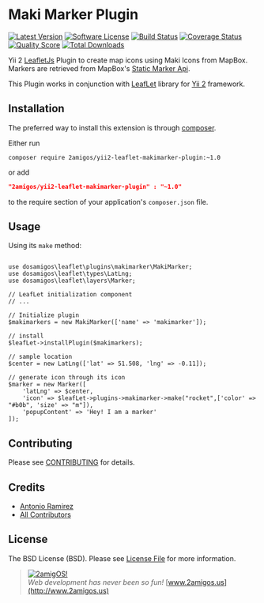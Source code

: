 Maki Marker Plugin
==================

[![Latest Version](https://img.shields.io/github/tag/2amigos/yii2-leaflet-makimarker-plugin.svg?style=flat-square&label=release)](https://github.com/2amigos/yii2-leaflet-makimarker-plugin/tags)
[![Software License](https://img.shields.io/badge/license-MIT-brightgreen.svg?style=flat-square)](LICENSE.md)
[![Build Status](https://img.shields.io/travis/2amigos/yii2-leaflet-makimarker-plugin/master.svg?style=flat-square)](https://travis-ci.org/2amigos/yii2-leaflet-makimarker-plugin)
[![Coverage Status](https://img.shields.io/scrutinizer/coverage/g/2amigos/yii2-leaflet-makimarker-plugin.svg?style=flat-square)](https://scrutinizer-ci.com/g/2amigos/yii2-leaflet-makimarker-plugin/code-structure)
[![Quality Score](https://img.shields.io/scrutinizer/g/2amigos/yii2-leaflet-makimarker-plugin.svg?style=flat-square)](https://scrutinizer-ci.com/g/2amigos/yii2-leaflet-makimarker-plugin)
[![Total Downloads](https://img.shields.io/packagist/dt/2amigos/yii2-leaflet-makimarker-plugin.svg?style=flat-square)](https://packagist.org/packages/2amigos/yii2-leaflet-makimarker-plugin)

Yii 2 [LeafletJs](http://leafletjs.com/) Plugin to create map icons using Maki Icons from MapBox. Markers are retrieved
from MapBox's [Static Marker Api](https://www.mapbox.com/developers/api/#Stand-alone.markers).

This Plugin works in conjunction with [LeafLet](https://github.com/2amigos/yii2-leaflet-extension)
library for [Yii 2](https://github.com/yiisoft/yii2) framework.

Installation
------------
The preferred way to install this extension is through [composer](http://getcomposer.org/download/).

Either run

```
composer require 2amigos/yii2-leaflet-makimarker-plugin:~1.0
```
or add

```json
"2amigos/yii2-leaflet-makimarker-plugin" : "~1.0"
```

to the require section of your application's `composer.json` file.

Usage
-----

Using its `make` method:

```

use dosamigos\leaflet\plugins\makimarker\MakiMarker;
use dosamigos\leaflet\types\LatLng;
use dosamigos\leaflet\layers\Marker;

// LeafLet initialization component
// ...

// Initialize plugin
$makimarkers = new MakiMarker(['name' => 'makimarker']);

// install
$leafLet->installPlugin($makimarkers);

// sample location
$center = new LatLng(['lat' => 51.508, 'lng' => -0.11]);

// generate icon through its icon
$marker = new Marker([
    'latLng' => $center,
    'icon' => $leafLet->plugins->makimarker->make("rocket",['color' => "#b0b", 'size' => "m"]),
    'popupContent' => 'Hey! I am a marker'
]);

```

Contributing
------------

Please see [CONTRIBUTING](CONTRIBUTING.md) for details.

Credits
-------

- [Antonio Ramirez](https://github.com/tonydspaniard)
- [All Contributors](../../contributors)

License
-------

The BSD License (BSD). Please see [License File](LICENSE.md) for more information.

> [![2amigOS!](http://www.gravatar.com/avatar/55363394d72945ff7ed312556ec041e0.png)](http://www.2amigos.us)  
<i>Web development has never been so fun!</i>
[www.2amigos.us](http://www.2amigos.us)
